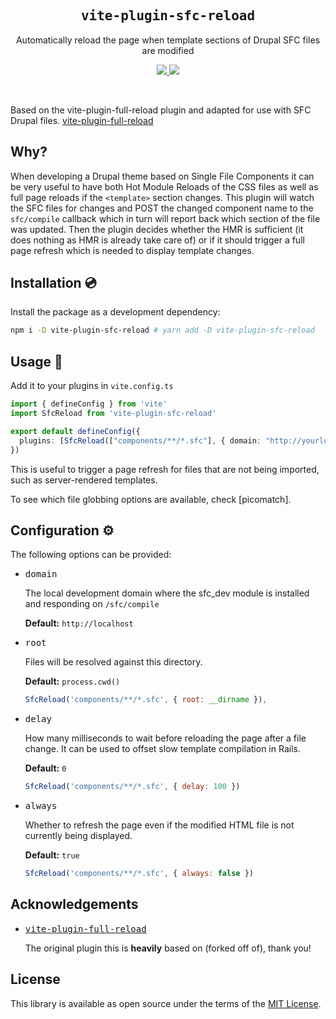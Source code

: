 <h2 align='center'><samp>vite-plugin-sfc-reload</samp></h2>

<p align='center'>Automatically reload the page when template sections of Drupal SFC files are modified</p>

<p align='center'>
  <a href='https://www.npmjs.com/package/vite-plugin-sfc-reload'>
    <img src='https://img.shields.io/npm/v/vite-plugin-sfc-reload?color=222&style=flat-square'>
  </a>
  <a href='https://github.com/tanc/vite-plugin-sfc-reload/blob/main/LICENSE.txt'>
    <img src='https://img.shields.io/badge/license-MIT-blue.svg'>
  </a>
</p>

<br>

Based on the vite-plugin-full-reload plugin and adapted for use with SFC Drupal files.
[vite-plugin-full-reload](https://github.com/ElMassimo/vite-plugin-full-reload)

## Why?

When developing a Drupal theme based on Single File Components it can be very useful to have both Hot Module Reloads of the CSS files as well as full page reloads if the `<template>` section changes. This plugin will watch the SFC files for changes and POST the changed component name to the `sfc/compile` callback which in turn will report back which section of the file was updated. Then the plugin decides whether the HMR is sufficient (it does nothing as HMR is already take care of) or if it should trigger a full page refresh which is needed to display template changes.

## Installation 💿

Install the package as a development dependency:

```bash
npm i -D vite-plugin-sfc-reload # yarn add -D vite-plugin-sfc-reload
```

## Usage 🚀

Add it to your plugins in `vite.config.ts`

```ts
import { defineConfig } from 'vite'
import SfcReload from 'vite-plugin-sfc-reload'

export default defineConfig({
  plugins: [SfcReload(["components/**/*.sfc"], { domain: "http://yourlocaldomain.dev" })],
})
```

This is useful to trigger a page refresh for files that are not being imported, such as server-rendered templates.

To see which file globbing options are available, check [picomatch].

## Configuration ⚙️

The following options can be provided:

- <kbd>domain</kbd>
  
  The local development domain where the sfc_dev module is installed and responding on `/sfc/compile`

  **Default:** `http://localhost`

- <kbd>root</kbd>

  Files will be resolved against this directory.

  **Default:** `process.cwd()`

  ```js
  SfcReload('components/**/*.sfc', { root: __dirname }),
  ```

- <kbd>delay</kbd>

  How many milliseconds to wait before reloading the page after a file change.
  It can be used to offset slow template compilation in Rails.

  **Default:** `0`

  ```js
  SfcReload('components/**/*.sfc', { delay: 100 })
  ```

- <kbd>always</kbd>

  Whether to refresh the page even if the modified HTML file is not currently being displayed.

  **Default:** `true`

  ```js
  SfcReload('components/**/*.sfc', { always: false })
  ```

## Acknowledgements

- <kbd>[vite-plugin-full-reload](https://github.com/ElMassimo/vite-plugin-full-reload)</kbd>

  The original plugin this is **heavily** based on (forked off of), thank you!

## License

This library is available as open source under the terms of the [MIT License](https://opensource.org/licenses/MIT).
